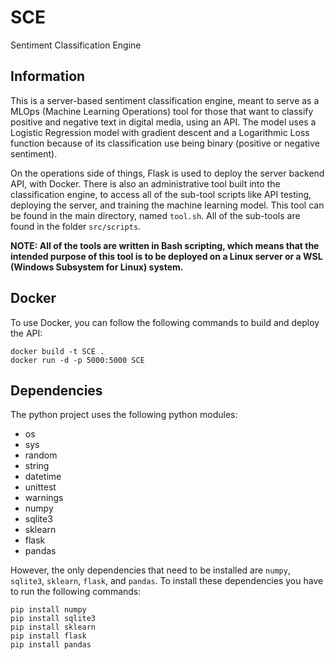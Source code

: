 # SCE

Sentiment Classification Engine

## Information

This is a server-based sentiment classification engine, meant to serve as a MLOps (Machine Learning Operations) tool for those that want to classify positive and negative text in digital media, using an API. The model uses a Logistic Regression model with gradient descent and a Logarithmic Loss function because of its classification use being binary (positive or negative sentiment).

On the operations side of things, Flask is used to deploy the server backend API, with Docker. There is also an administrative tool built into the classification engine, to access all of the sub-tool scripts like API testing, deploying the server, and training the machine learning model. This tool can be found in the main directory, named ```tool.sh```. All of the sub-tools are found in the folder ```src/scripts```.

**NOTE: All of the tools are written in Bash scripting, which means that the intended purpose of this tool is to be deployed on a Linux server or a WSL (Windows Subsystem for Linux) system.**

## Docker

To use Docker, you can follow the following commands to build and deploy the API:

```
docker build -t SCE .
docker run -d -p 5000:5000 SCE
```

## Dependencies

The python project uses the following python modules:

- os
- sys
- random
- string
- datetime
- unittest
- warnings
- numpy
- sqlite3
- sklearn
- flask
- pandas

However, the only dependencies that need to be installed are ```numpy```, ```sqlite3```, ```sklearn```, ```flask```, and ```pandas```. To install these dependencies you have to run the following commands:

```
pip install numpy
pip install sqlite3
pip install sklearn
pip install flask
pip install pandas
```